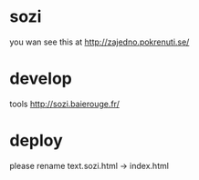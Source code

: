 # sozi

you wan see this at <http://zajedno.pokrenuti.se/>

# develop

tools <http://sozi.baierouge.fr/>

# deploy

please rename text.sozi.html -> index.html
